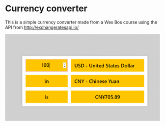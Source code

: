 # Currency converter

This is a simple currency converter made from a Wes Bos course using the API from http://exchangeratesapi.io/

![ScreenShot](screenshot.png) 
